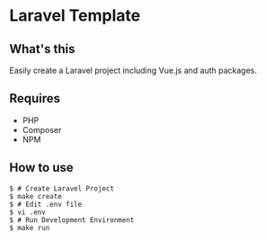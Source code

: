 # Laravel Template

## What's this

Easily create a Laravel project including Vue.js and auth packages.

## Requires

- PHP
- Composer
- NPM

## How to use

```shell
$ # Create Laravel Project
$ make create
$ # Edit .env file
$ vi .env
$ # Run Development Environment
$ make run
```
